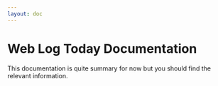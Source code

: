 ```yaml
---
layout: doc
---
```


# Web Log Today Documentation

This documentation is quite summary for now but you should find the relevant information.